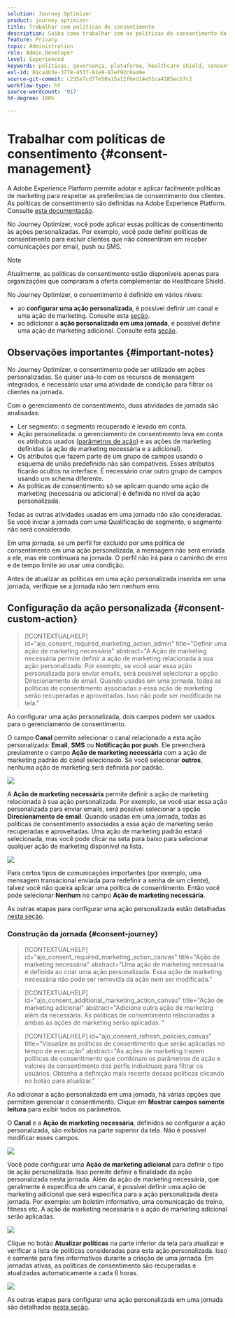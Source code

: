 ```yaml
---
solution: Journey Optimizer
product: journey optimizer
title: Trabalhar com políticas de consentimento
description: Saiba como trabalhar com as políticas de consentimento da Adobe Experience Platform
feature: Privacy
topic: Administration
role: Admin,Developer
level: Experienced
keywords: políticas, governança, plataforma, healthcare shield, consentimento
exl-id: 01ca4b3e-3778-4537-81e9-97ef92c9aa9e
source-git-commit: c235e7cd77e50a15a12f6ed14e51ca4185ecb7c2
workflow-type: ht
source-wordcount: '917'
ht-degree: 100%

---
```


# Trabalhar com políticas de consentimento {#consent-management}

A Adobe Experience Platform permite adotar e aplicar facilmente políticas de marketing para respeitar as preferências de consentimento dos clientes. As políticas de consentimento são definidas na Adobe Experience Platform. Consulte [esta documentação](https://experienceleague.adobe.com/docs/experience-platform/data-governance/policies/user-guide.html?lang=pt-BR#consent-policy).

No Journey Optimizer, você pode aplicar essas políticas de consentimento às ações personalizadas. Por exemplo, você pode definir políticas de consentimento para excluir clientes que não consentiram em receber comunicações por email, push ou SMS.

>[!NOTE]
>
>Atualmente, as políticas de consentimento estão disponíveis apenas para organizações que compraram a oferta complementar do Healthcare Shield.

No Journey Optimizer, o consentimento é definido em vários níveis:

* ao **configurar uma ação personalizada**, é possível definir um canal e uma ação de marketing. Consulte esta [seção](../action/consent.md#consent-custom-action).
* ao adicionar a **ação personalizada em uma jornada**, é possível definir uma ação de marketing adicional. Consulte esta [seção](../action/consent.md#consent-journey).

## Observações importantes {#important-notes}

No Journey Optimizer, o consentimento pode ser utilizado em ações personalizadas. Se quiser usá-lo com os recursos de mensagem integrados, é necessário usar uma atividade de condição para filtrar os clientes na jornada.

Com o gerenciamento de consentimento, duas atividades de jornada são analisadas:

* Ler segmento: o segmento recuperado é levado em conta.
* Ação personalizada: o gerenciamento de consentimento leva em conta os atributos usados ([parâmetros de ação](../action/about-custom-action-configuration.md#define-the-message-parameters)) e as ações de marketing definidas (a ação de marketing necessária e a adicional).
* Os atributos que fazem parte de um grupo de campos usando o esquema de união predefinido não são compatíveis. Esses atributos ficarão ocultos na interface. É necessário criar outro grupo de campos usando um schema diferente.
* As políticas de consentimento só se aplicam quando uma ação de marketing (necessária ou adicional) é definida no nível da ação personalizada.

Todas as outras atividades usadas em uma jornada não são consideradas. Se você iniciar a jornada com uma Qualificação de segmento, o segmento não será considerado.

Em uma jornada, se um perfil for excluído por uma política de consentimento em uma ação personalizada, a mensagem não será enviada a ele, mas ele continuará na jornada. O perfil não irá para o caminho  de erro e de tempo limite ao usar uma condição.

Antes de atualizar as políticas em uma ação personalizada inserida em uma jornada, verifique se a jornada não tem nenhum erro.

<!--
There are two types of latency regarding the use of consent policies:

* **User latency**: the delay from the time a profile changes a consent settings to the moment it is applied in Experience Platform. This can take up to 48h. 
* **Consent policy latency**: the delay from the time a consent policy is created or updated to the moment it is applied. This can take up to 6 hours
-->

## Configuração da ação personalizada {#consent-custom-action}

>[!CONTEXTUALHELP]
>id="ajo_consent_required_marketing_action_admin"
>title="Definir uma ação de marketing necessária"
>abstract="A Ação de marketing necessária permite definir a ação de marketing relacionada à sua ação personalizada. Por exemplo, se você usar essa ação personalizada para enviar emails, será possível selecionar a opção Direcionamento de email. Quando usadas em uma jornada, todas as políticas de consentimento associadas a essa ação de marketing serão recuperadas e aproveitadas. Isso não pode ser modificado na tela."

Ao configurar uma ação personalizada, dois campos podem ser usados para o gerenciamento de consentimento.

O campo **Canal** permite selecionar o canal relacionado a esta ação personalizada: **Email**, **SMS** ou **Notificação por push**. Ele preencherá previamente o campo **Ação de marketing necessária** com a ação de marketing padrão do canal selecionado. Se você selecionar **outros**, nenhuma ação de marketing será definida por padrão.

![](assets/consent1.png)

A **Ação de marketing necessária** permite definir a ação de marketing relacionada à sua ação personalizada. Por exemplo, se você usar essa ação personalizada para enviar emails, será possível selecionar a opção **Direcionamento de email**. Quando usadas em uma jornada, todas as políticas de consentimento associadas a essa ação de marketing serão recuperadas e aproveitadas. Uma ação de marketing padrão estará selecionada, mas você pode clicar na seta para baixo para selecionar qualquer ação de marketing disponível na lista.

![](assets/consent2.png)

Para certos tipos de comunicações importantes (por exemplo, uma mensagem transacional enviada para redefinir a senha de um cliente), talvez você não queira aplicar uma política de consentimento. Então você pode selecionar **Nenhum** no campo **Ação de marketing necessária**.

As outras etapas para configurar uma ação personalizada estão detalhadas [nesta seção](../action/about-custom-action-configuration.md#consent-management).

### Construção da jornada {#consent-journey}

>[!CONTEXTUALHELP]
>id="ajo_consent_required_marketing_action_canvas"
>title="Ação de marketing necessária"
>abstract="Uma ação de marketing necessária é definida ao criar uma ação personalizada. Essa ação de marketing necessária não pode ser removida da ação nem ser modificada."

>[!CONTEXTUALHELP]
>id="ajo_consent_additional_marketing_action_canvas"
>title="Ação de marketing adicional"
>abstract="Adicione outra ação de marketing além da necessária. As políticas de consentimento relacionadas a ambas as ações de marketing serão aplicadas. "

>[!CONTEXTUALHELP]
>id="ajo_consent_refresh_policies_canvas"
>title="Visualize as políticas de consentimento que serão aplicadas no tempo de execução"
>abstract="As ações de marketing trazem políticas de consentimento que combinam os parâmetros de ação e valores de consentimento dos perfis individuais para filtrar os usuários. Obtenha a definição mais recente dessas políticas clicando no botão para atualizar."

Ao adicionar a ação personalizada em uma jornada, há várias opções que permitem gerenciar o consentimento. Clique em **Mostrar campos somente leitura** para exibir todos os parâmetros.

O **Canal** e a **Ação de marketing necessária**, definidos ao configurar a ação personalizada, são exibidos na parte superior da tela. Não é possível modificar esses campos.

![](assets/consent4.png)

Você pode configurar uma **Ação de marketing adicional** para definir o tipo de ação personalizada. Isso permite definir a finalidade da ação personalizada nesta jornada. Além da ação de marketing necessária, que geralmente é específica de um canal, é possível definir uma ação de marketing adicional que será específica para a ação personalizada desta jornada. Por exemplo: um boletim informativo, uma comunicação de treino, fitness etc. A ação de marketing necessária e a ação de marketing adicional serão aplicadas.

![](assets/consent3.png)

Clique no botão **Atualizar políticas** na parte inferior da tela para atualizar e verificar a lista de políticas consideradas para esta ação personalizada. Isso é somente para fins informativos durante a criação de uma jornada. Em jornadas ativas, as políticas de consentimento são recuperadas e atualizadas automaticamente a cada 6 horas.

![](assets/consent5.png)

<!--
The following data is taken into account for consent:

* marketing actions and additional marketing actions defined in the custom action
* action parameters defined in the custom action, see this [section](../action/about-custom-action-configuration.md#define-the-message-parameters) 
* attributes used as criteria in a segment when the journey starts with a Read segment, see this [section](../building-journeys/read-segment.md) 

>[!NOTE]
>
>Please note that there can be a latency when updating the list of policies applied, refer to this [this section](../action/consent.md#important-notes).
-->

As outras etapas para configurar uma ação personalizada em uma jornada são detalhadas [nesta seção](../building-journeys/using-custom-actions.md).
